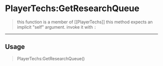 # PlayerTechs:GetResearchQueue
> this function is a member of [[PlayerTechs]]
> this method expects an implicit "self" argument. invoke it with `:`
-----
## Usage
> PlayerTechs:GetResearchQueue()
